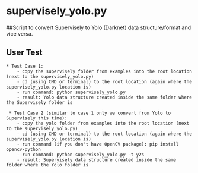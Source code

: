 # supervisely_yolo.py
##Script to convert Supervisely to Yolo (Darknet) data structure/format and vice versa.

 ## User Test
    * Test Case 1:
        - copy the supervisely folder from examples into the root location (next to the supervisely_yolo.py)
        - cd (using CMD or terminal) to the root location (again where the supervisely_yolo.py location is)
        - run command: python supervisely_yolo.py
        - result: Yolo data structure created inside the same folder where the Supervisely folder is
     
     * Test Case 2 (similar to case 1 only we convert from Yolo to Supervisely this time):
        - copy the yolo folder from examples into the root location (next to the supervisely_yolo.py)
        - cd (using CMD or terminal) to the root location (again where the supervisely_yolo.py location is)
        - run command (if you don't have OpenCV package): pip install opencv-python
        - run command: python supervisely_yolo.py -t y2s
        - result: Supervisely data structure created inside the same folder where the Yolo folder is
     